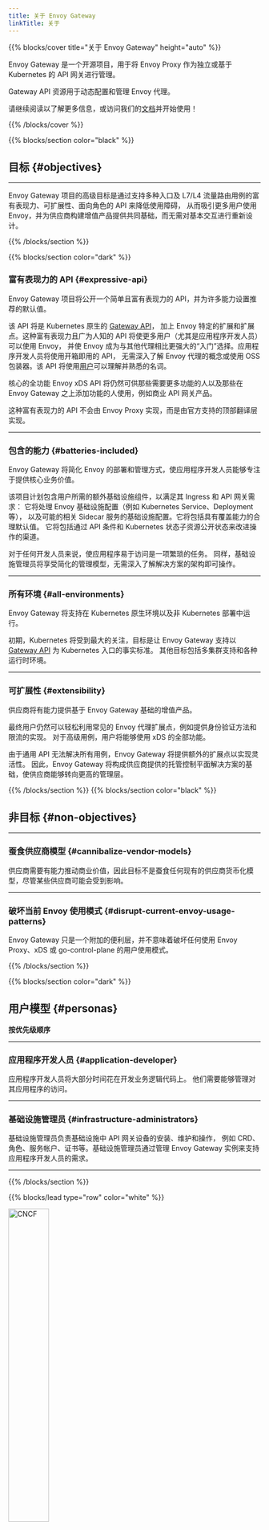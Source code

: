 ```yaml
---
title: 关于 Envoy Gateway
linkTitle: 关于
---
```


{{% blocks/cover title="关于 Envoy Gateway" height="auto" %}}

Envoy Gateway 是一个开源项目，用于将 Envoy Proxy 作为独立或基于 Kubernetes 的 API 网关进行管理。

Gateway API 资源用于动态配置和管理 Envoy 代理。

请继续阅读以了解更多信息，或访问我们的[文档](/zh/latest/)并开始使用！

{{% /blocks/cover %}}

{{% blocks/section color="black" %}}

## 目标 {#objectives}

---

Envoy Gateway 项目的高级目标是通过支持多种入口及 L7/L4 流量路由用例的富有表现力、可扩展性、面向角色的 API 来降低使用障碍，
从而吸引更多用户使用 Envoy，并为供应商构建增值产品提供共同基础，而无需对基本交互进行重新设计。

{{% /blocks/section %}}

{{% blocks/section color="dark" %}}

### **富有表现力的 API** {#expressive-api}

Envoy Gateway 项目将公开一个简单且富有表现力的 API，并为许多能力设置推荐的默认值。

该 API 将是 Kubernetes 原生的 [Gateway API](https://gateway-api.sigs.k8s.io)，
加上 Envoy 特定的扩展和扩展点。这种富有表现力且广为人知的 API 将使更多用户（尤其是应用程序开发人员）可以使用 Envoy，
并使 Envoy 成为与其他代理相比更强大的“入门”选择。应用程序开发人员将使用开箱即用的 API，
无需深入了解 Envoy 代理的概念或使用 OSS 包装器。该 API 将使用[用户](#personas)可以理解并熟悉的名词。

核心的全功能 Envoy xDS API 将仍然可供那些需要更多功能的人以及那些在
Envoy Gateway 之上添加功能的人使用，例如商业 API 网关产品。

这种富有表现力的 API 不会由 Envoy Proxy 实现，而是由官方支持的顶部翻译层实现。

---

### **包含的能力** {#batteries-included}

Envoy Gateway 将简化 Envoy 的部署和管理方式，使应用程序开发人员能够专注于提供核心业务价值。

该项目计划包含用户所需的额外基础设施组件，以满足其 Ingress 和 API 网关需求：
它将处理 Envoy 基础设施配置（例如 Kubernetes Service、Deployment 等），
以及可能的相关 Sidecar 服务的基础设施配置。它将包括具有覆盖能力的合理默认值。
它将包括通过 API 条件和 Kubernetes 状态子资源公开状态来改进操作的渠道。

对于任何开发人员来说，使应用程序易于访问是一项繁琐的任务。
同样，基础设施管理员将享受简化的管理模型，无需深入了解解决方案的架构即可操作。

---

### **所有环境** {#all-environments}

Envoy Gateway 将支持在 Kubernetes 原生环境以及非 Kubernetes 部署中运行。

初期，Kubernetes 将受到最大的关注，目标是让 Envoy Gateway 支持以
[Gateway API](https://gateway-api.sigs.k8s.io/) 为 Kubernetes 入口的事实标准。
其他目标包括多集群支持和各种运行时环境。

---

### **可扩展性** {#extensibility}

供应商将有能力提供基于 Envoy Gateway 基础的增值产品。

最终用户仍然可以轻松利用常见的 Envoy 代理扩展点，例如提供身份验证方法和限流的实现。
对于高级用例，用户将能够使用 xDS 的全部功能。

由于通用 API 无法解决所有用例，Envoy Gateway 将提供额外的扩展点以实现灵活性。
因此，Envoy Gateway 将构成供应商提供的托管控制平面解决方案的基础，使供应商能够转向更高的管理层。

{{% /blocks/section %}}
{{% blocks/section color="black" %}}

## 非目标 {#non-objectives}

---

### 蚕食供应商模型 {#cannibalize-vendor-models}

供应商需要有能力推动商业价值，因此目标不是蚕食任何现有的供应商货币化模型，尽管某些供应商可能会受到影响。

---

### 破坏当前 Envoy 使用模式 {#disrupt-current-envoy-usage-patterns}

Envoy Gateway 只是一个附加的便利层，并不意味着破坏任何使用
Envoy Proxy、xDS 或 go-control-plane 的用户使用模式。

{{% /blocks/section %}}

{{% blocks/section color="dark" %}}

## 用户模型 {#personas}

**按优先级顺序**

---

### 应用程序开发人员 {#application-developer}

应用程序开发人员将大部分时间花在开发业务逻辑代码上。
他们需要能够管理对其应用程序的访问。

---

### 基础设施管理员 {#infrastructure-administrators}

基础设施管理员负责基础设施中 API 网关设备的安装、维护和操作，
例如 CRD、角色、服务帐户、证书等。基础设施管理员通过管理 Envoy Gateway 实例来支持应用程序开发人员的需求。

---

{{% /blocks/section %}}

{{% blocks/lead type="row" color="white" %}}

<img src="/img/cncf.svg" alt="CNCF" width="40%">

---
[Envoy Proxy](https://www.envoyproxy.io/) 家族的成员，
旨在显着降低使用 Envoy 作为 **API 网关** 时的使用门槛。
{{% /blocks/lead %}}
